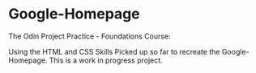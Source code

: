 # Google-Homepage
The Odin Project Practice - Foundations Course:

Using the HTML and CSS Skills Picked up so far to recreate the Google-Homepage.
This is a work in progress project.
